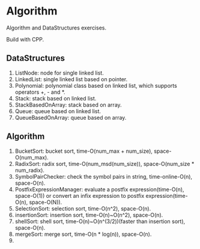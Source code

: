 # Algorithm


Algorithm and DataStructures exercises.

Build with CPP.


## DataStructures

1. ListNode: node for single linked list.  
2. LinkedList: single linked list based on pointer.  
3. Polynomial: polynomial class based on linked list, which supports operators +, - and *.  
4. Stack: stack based on linked list.  
5. StackBasedOnArray: stack based on array.
6. Queue: queue based on linked list.  
7. QueueBasedOnArray: queue based on array.   

## Algorithm

1. BucketSort: bucket sort, time-O(num_max + num_size), space-O(num_max).  
2. RadixSort: radix sort, time-O(num_msd(num_size)), space-O(num_size * num_radix).  
3. SymbolPairChecker: check the symbol pairs in string, time-online-O(n), space-O(n).  
4. PostfixExpressionManager: evaluate a postfix expression(time-O(n), space-O(1)) or convert an infix expression to postfix expression(time-O(n), space-O(N)).  
5. SelectionSort: selection sort, time-O(n^2), space-O(n).  
6. insertionSort: insertion sort, time-O(n)~O(n^2), space-O(n). 
7. shellSort: shell sort, time-O(n)~O(n^(3/2))(faster than insertion sort), space-O(n). 
8. mergeSort: merge sort, time-O(n * log(n)), space-O(n). 
9. 